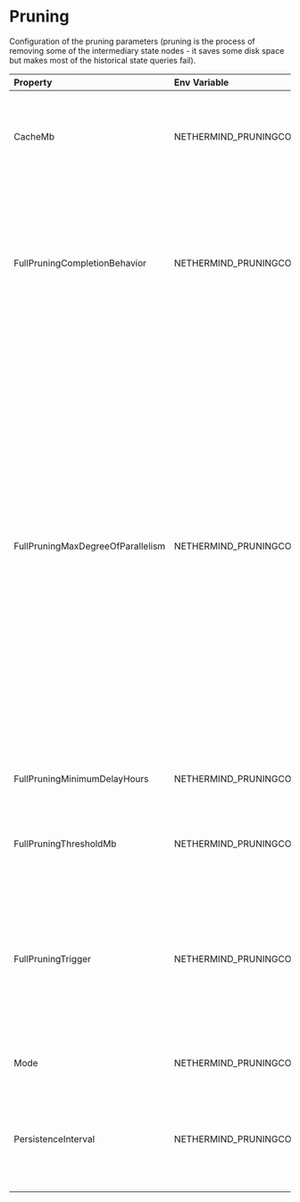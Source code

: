 # Pruning

Configuration of the pruning parameters (pruning is the process of removing some of the intermediary state nodes - it saves some disk space but makes most of the historical state queries fail).

| Property | Env Variable | Description | Default |
| :--- | :--- | :--- | :--- |
| CacheMb | NETHERMIND_PRUNINGCONFIG_CACHEMB | 'Memory' pruning: Pruning cache size in MB (amount if historical nodes data to store in cache - the bigger the cache the bigger the disk space savings). | 1024 |
| FullPruningCompletionBehavior | NETHERMIND_PRUNINGCONFIG_FULLPRUNINGCOMPLETIONBEHAVIOR | Determines what to do after Nethermind completes a full prune. 'None': does not take any special action. 'ShutdownOnSuccess': shuts Nethermind down if the full prune succeeded. 'AlwaysShutdown': shuts Nethermind down once the prune completes, whether it succeeded or failed. | None |
| FullPruningMaxDegreeOfParallelism | NETHERMIND_PRUNINGCONFIG_FULLPRUNINGMAXDEGREEOFPARALLELISM | 'Full' pruning: Defines how many parallel tasks and potentially used threads can be created by full pruning. 0 - number of logical processors, 1 - full pruning will run on single thread. Recommended value depends on the type of the node. If the node needs to be responsive (its RPC or Validator node) then recommended value is below the number of logical processors. If the node doesn't have much other responsibilities but needs to be reliably be able to follow the chain without any delays and produce live logs - the default value is recommended. If the node doesn't have to be responsive, has very fast I/O (like NVME) and the shortest pruning time is to be achieved, this can be set to 2-3x of the number of logical processors. | 0 |
| FullPruningMinimumDelayHours | NETHERMIND_PRUNINGCONFIG_FULLPRUNINGMINIMUMDELAYHOURS | In order to not exhaust disk writes, there is a minimum delay between allowed full pruning operations. | 240 |
| FullPruningThresholdMb | NETHERMIND_PRUNINGCONFIG_FULLPRUNINGTHRESHOLDMB | 'Full' pruning: Defines threshold in MB to trigger full pruning, depends on 'Mode' and 'FullPruningTrigger'. | 256000 |
| FullPruningTrigger | NETHERMIND_PRUNINGCONFIG_FULLPRUNINGTRIGGER | 'Full' pruning: Defines trigger for full pruning, manuel trigger is always supported via admin_prune RPC call. Either size of StateDB or free space left on Volume where StateDB is located can be configured as auto triggers. Possible values: 'Manual', 'StateDbSize', 'VolumeFreeSpace'. | Manual |
| Mode | NETHERMIND_PRUNINGCONFIG_MODE | Sets pruning mode. Possible values: 'None', 'Memory', 'Full', 'Hybrid'. | Hybrid |
| PersistenceInterval | NETHERMIND_PRUNINGCONFIG_PERSISTENCEINTERVAL | 'Memory' pruning: Defines how often blocks will be persisted even if not required by cache memory usage (the bigger the value the bigger the disk space savings) | 8192 |

